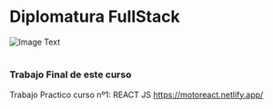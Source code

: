 # Diplomatura FullStack
![Image Text](https://www.frba.utn.edu.ar/wp-content/uploads/2016/08/logo-utn.ba-horizontal-e1471367724904.jpg)

# 
### Trabajo Final de este curso
Trabajo Practico curso nº1: REACT JS
https://motoreact.netlify.app/
